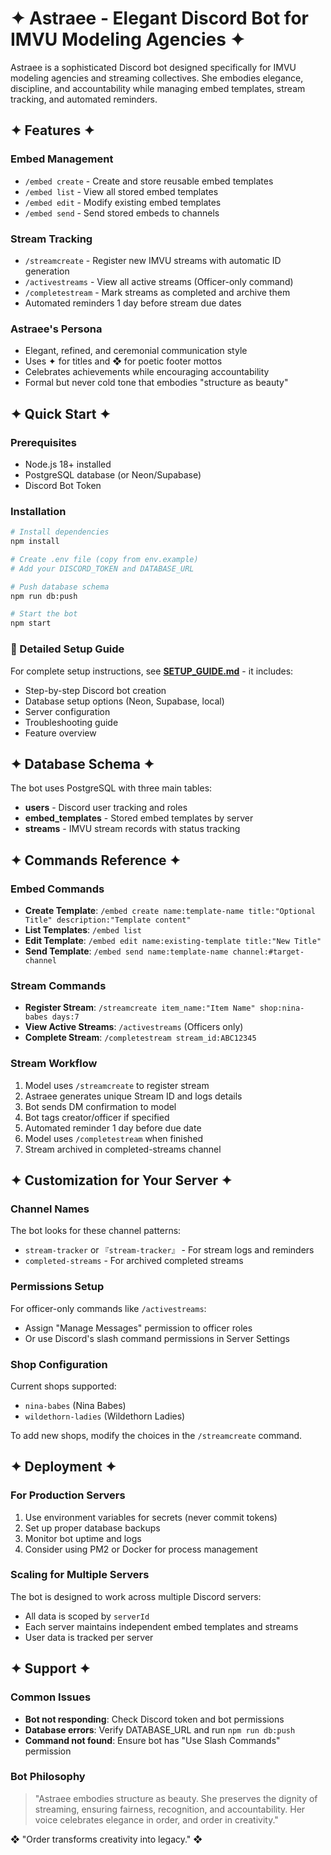 # ✦ Astraee - Elegant Discord Bot for IMVU Modeling Agencies ✦

Astraee is a sophisticated Discord bot designed specifically for IMVU modeling agencies and streaming collectives. She embodies elegance, discipline, and accountability while managing embed templates, stream tracking, and automated reminders.

## ✦ Features ✦

### Embed Management
- `/embed create` - Create and store reusable embed templates
- `/embed list` - View all stored embed templates
- `/embed edit` - Modify existing embed templates  
- `/embed send` - Send stored embeds to channels

### Stream Tracking
- `/streamcreate` - Register new IMVU streams with automatic ID generation
- `/activestreams` - View all active streams (Officer-only command)
- `/completestream` - Mark streams as completed and archive them
- Automated reminders 1 day before stream due dates

### Astraee's Persona
- Elegant, refined, and ceremonial communication style
- Uses ✦ for titles and ❖ for poetic footer mottos
- Celebrates achievements while encouraging accountability
- Formal but never cold tone that embodies "structure as beauty"

## ✦ Quick Start ✦

### Prerequisites
- Node.js 18+ installed
- PostgreSQL database (or Neon/Supabase)
- Discord Bot Token

### Installation
```bash
# Install dependencies
npm install

# Create .env file (copy from env.example)
# Add your DISCORD_TOKEN and DATABASE_URL

# Push database schema
npm run db:push

# Start the bot
npm start
```

### 📖 Detailed Setup Guide
For complete setup instructions, see **[SETUP_GUIDE.md](./SETUP_GUIDE.md)** - it includes:
- Step-by-step Discord bot creation
- Database setup options (Neon, Supabase, local)
- Server configuration
- Troubleshooting guide
- Feature overview

## ✦ Database Schema ✦

The bot uses PostgreSQL with three main tables:

- **users** - Discord user tracking and roles
- **embed_templates** - Stored embed templates by server
- **streams** - IMVU stream records with status tracking

## ✦ Commands Reference ✦

### Embed Commands
- **Create Template**: `/embed create name:template-name title:"Optional Title" description:"Template content"`
- **List Templates**: `/embed list`
- **Edit Template**: `/embed edit name:existing-template title:"New Title"`
- **Send Template**: `/embed send name:template-name channel:#target-channel`

### Stream Commands
- **Register Stream**: `/streamcreate item_name:"Item Name" shop:nina-babes days:7`
- **View Active Streams**: `/activestreams` (Officers only)
- **Complete Stream**: `/completestream stream_id:ABC12345`

### Stream Workflow
1. Model uses `/streamcreate` to register stream
2. Astraee generates unique Stream ID and logs details
3. Bot sends DM confirmation to model
4. Bot tags creator/officer if specified
5. Automated reminder 1 day before due date
6. Model uses `/completestream` when finished
7. Stream archived in completed-streams channel

## ✦ Customization for Your Server ✦

### Channel Names
The bot looks for these channel patterns:
- `stream-tracker` or `『stream-tracker』` - For stream logs and reminders
- `completed-streams` - For archived completed streams

### Permissions Setup
For officer-only commands like `/activestreams`:
- Assign "Manage Messages" permission to officer roles
- Or use Discord's slash command permissions in Server Settings

### Shop Configuration
Current shops supported:
- `nina-babes` (Nina Babes)
- `wildethorn-ladies` (Wildethorn Ladies)

To add new shops, modify the choices in the `/streamcreate` command.

## ✦ Deployment ✦

### For Production Servers
1. Use environment variables for secrets (never commit tokens)
2. Set up proper database backups
3. Monitor bot uptime and logs
4. Consider using PM2 or Docker for process management

### Scaling for Multiple Servers
The bot is designed to work across multiple Discord servers:
- All data is scoped by `serverId`
- Each server maintains independent embed templates and streams
- User data is tracked per server

## ✦ Support ✦

### Common Issues
- **Bot not responding**: Check Discord token and bot permissions
- **Database errors**: Verify DATABASE_URL and run `npm run db:push`
- **Command not found**: Ensure bot has "Use Slash Commands" permission

### Bot Philosophy
> "Astraee embodies structure as beauty. She preserves the dignity of streaming, ensuring fairness, recognition, and accountability. Her voice celebrates elegance in order, and order in creativity."

❖ "Order transforms creativity into legacy." ❖
